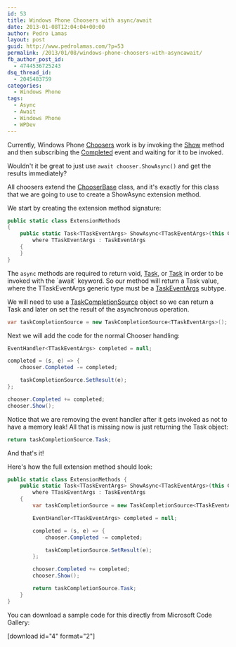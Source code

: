 ```yaml
---
id: 53
title: Windows Phone Choosers with async/await
date: 2013-01-08T12:04:04+00:00
author: Pedro Lamas
layout: post
guid: http://www.pedrolamas.com/?p=53
permalink: /2013/01/08/windows-phone-choosers-with-asyncawait/
fb_author_post_id:
  - 4744536725243
dsq_thread_id:
  - 2045483759
categories:
  - Windows Phone
tags:
  - Async
  - Await
  - Windows Phone
  - WPDev
---
```

Currently, Windows Phone [Choosers](http://msdn.microsoft.com/en-us/library/windowsphone/develop/ff769542(v=vs.105).aspx#BKMK_Choosers) work is by invoking the [Show](http://msdn.microsoft.com/en-us/library/windowsphone/develop/ff707460(v=vs.105).aspx) method and then subscribing the [Completed](http://msdn.microsoft.com/en-us/library/windowsphone/develop/ff707989(v=vs.105).aspx) event and waiting for it to be invoked.

Wouldn't it be great to just use `await chooser.ShowAsync()` and get the results immediately?

All choosers extend the [ChooserBase<TTaskEventArgs>](http://msdn.microsoft.com/en-us/library/windowsphone/develop/ff707923(v=vs.105).aspx) class, and it's exactly for this class that we are going to use to create a ShowAsync extension method.

We start by creating the extension method signature:

```csharp
public static class ExtensionMethods
{
    public static Task<TTaskEventArgs> ShowAsync<TTaskEventArgs>(this ChooserBase<TTaskEventArgs> chooser)
        where TTaskEventArgs : TaskEventArgs
    {
    }
}
```

The `async` methods are required to return void, [Task](http://msdn.microsoft.com/en-us/library/windowsphone/develop/system.threading.tasks.task(v=vs.105).aspx), or [Task](http://msdn.microsoft.com/en-us/library/windowsphone/develop/dd321424(v=vs.105).aspx) in order to be invoked with the `await` keyword. So our method will return a Task <ttaskeventargs>value, where the TTaskEventArgs generic type must be a [TaskEventArgs](http://msdn.microsoft.com/en-US/library/windowsphone/develop/microsoft.phone.tasks.taskeventargs(v=vs.105).aspx) subtype.</ttaskeventargs>

We will need to use a [TaskCompletionSource](http://msdn.microsoft.com/en-us/library/windowsphone/develop/dd449174(v=vs.105).aspx) object so we can return a Task and later on set the result of the asynchronous operation.

```csharp
var taskCompletionSource = new TaskCompletionSource<TTaskEventArgs>();
```

Next we will add the code for the normal Chooser handling:

```csharp
EventHandler<TTaskEventArgs> completed = null;

completed = (s, e) => {
    chooser.Completed -= completed;

    taskCompletionSource.SetResult(e);
};

chooser.Completed += completed;
chooser.Show();
```

Notice that we are removing the event handler after it gets invoked as not to have a memory leak! All that is missing now is just returning the Task object:

```csharp
return taskCompletionSource.Task;
```

And that's it!

Here's how the full extension method should look:

```csharp
public static class ExtensionMethods {
    public static Task<TTaskEventArgs> ShowAsync<TTaskEventArgs>(this ChooserBase<TTaskEventArgs> chooser)
        where TTaskEventArgs : TaskEventArgs
    {
        var taskCompletionSource = new TaskCompletionSource<TTaskEventArgs>();

        EventHandler<TTaskEventArgs> completed = null;

        completed = (s, e) => {
            chooser.Completed -= completed;

            taskCompletionSource.SetResult(e);
        };

        chooser.Completed += completed;
        chooser.Show();

        return taskCompletionSource.Task;
    }
}
```

You can download a sample code for this directly from Microsoft Code Gallery:

[download id="4" format="2"]